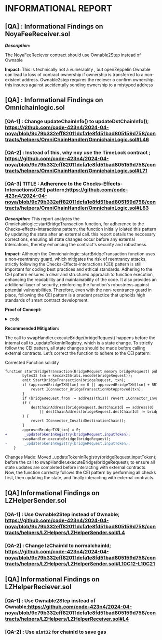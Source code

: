 
# INFORMATIONAL REPORT

## [QA] : Informational Findings on NoyaFeeReceiver.sol

***Description:***

The NoyaFeeReciever contract should use Ownable2Step instead of Ownable

**Impact:**
This is technically not a vulnerablity , but openZeppelin Ownable can lead to loss of contract ownership if ownership is transferred to a non-existent address. Ownable2step requires the reciever o confirm ownership. this insures against accidentally sending ownership to a mistyped address 

## [QA] : Informational Findings on Omnichainlogic.sol
### [QA-1] : Change updateChainInfo() to updateDstChainInfo(); https://github.com/code-423n4/2024-04-noya/blob/9c79b332eff82011dcfa1e8fd51bad805159d758/contracts/helpers/OmniChainHandler/OmnichainLogic.sol#L46
### [QA-2] : Instead of this, why noy use the TimeLock contract ; https://github.com/code-423n4/2024-04-noya/blob/9c79b332eff82011dcfa1e8fd51bad805159d758/contracts/helpers/OmniChainHandler/OmnichainLogic.sol#L71
### [QA-3] TITLE : Adherence to the Checks-Effects-Interactions(CEI) pattern;https://github.com/code-423n4/2024-04-noya/blob/9c79b332eff82011dcfa1e8fd51bad805159d758/contracts/helpers/OmniChainHandler/OmnichainLogic.sol#L83

***Description:***
This report analyzes the Omnichainlogic::startBridgeTransaction function, for adherence to the Checks-effects-Interactions pattern; the function initially iolated this pattern by updating the state after an external call. this report details the neccesary corrections, ensuring all state changes occur before any external Intercations, thereby enhancing the contract's security and robustness.

**Impact:**
Although the Omnichainlogic::startBridgeTransaction function uses a non-reentrancy guard, which mitigates the risk of reentrancy attacks, strictly following the Checks-Effects-Interactions (CEI) pattern is still important for coding best practices and ethical standards. Adhering to the CEI pattern ensures a clear and structured approach to function execution, enhancing the readability and maintainability of the code. It also provides an additional layer of security, reinforcing the function's robustness against potential vulnerabilities. Therefore, even with the non-reentrancy guard in place, following the CEI pattern is a prudent practice that upholds high standards of smart contract development.

**Proof of Concept:**

<details>
<summary>code</summary>

```javascript
function startBridgeTransaction(BridgeRequest memory bridgeRequest) public onlyManager nonReentrant {
        bytes32 txn = keccak256(abi.encode(bridgeRequest));
        emit StartBridgeTransaction(bridgeRequest, txn);
        if (approvedBridgeTXN[txn] == 0 || approvedBridgeTXN[txn] + BRIDGE_TXN_WAITING_TIME > block.timestamp) {
            revert IConnector_BridgeTransactionNotApproved(txn);
        }
        if (bridgeRequest.from != address(this)) revert IConnector_InvalidInput();
        if (
            destChainAddress[bridgeRequest.destChainId] == address(0)
                || destChainAddress[bridgeRequest.destChainId] != bridgeRequest.receiverAddress
        ) {
            revert IConnector_InvalidDestinationChain();
        }
        approvedBridgeTXN[txn] = 0;
        swapHandler.executeBridge(bridgeRequest);
      @>  _updateTokenInRegistry(bridgeRequest.inputToken);
    }
```
</details>

**Recommended Mitigation:**

The call to swapHandler.executeBridge(bridgeRequest) happens before the internal call to _updateTokenInRegistry, which is a state change.
To strictly follow the CEI pattern, all state changes should be made before calling external contracts. Let’s correct the function to adhere to the CEI pattern:

Corrected Function
solidity

```diff
function startBridgeTransaction(BridgeRequest memory bridgeRequest) public onlyManager nonReentrant {
        bytes32 txn = keccak256(abi.encode(bridgeRequest));
        emit StartBridgeTransaction(bridgeRequest, txn);
        if (approvedBridgeTXN[txn] == 0 || approvedBridgeTXN[txn] + BRIDGE_TXN_WAITING_TIME > block.timestamp) {
            revert IConnector_BridgeTransactionNotApproved(txn);
        }
        if (bridgeRequest.from != address(this)) revert IConnector_InvalidInput();
        if (
            destChainAddress[bridgeRequest.destChainId] == address(0)
                || destChainAddress[bridgeRequest.destChainId] != bridgeRequest.receiverAddress
        ) {
            revert IConnector_InvalidDestinationChain();
        }
        approvedBridgeTXN[txn] = 0;
+        _updateTokenInRegistry(bridgeRequest.inputToken);
        swapHandler.executeBridge(bridgeRequest);
-        _updateTokenInRegistry(bridgeRequest.inputToken);
    }
```
Changes Made:
Moved _updateTokenInRegistry(bridgeRequest.inputToken); before the call to swapHandler.executeBridge(bridgeRequest); to ensure all state updates are completed before interacting with external contracts.
Now, the function correctly follows the CEI pattern by performing all checks first, then updating the state, and finally interacting with external contracts.


## [QA] Informational Findings on LZHelperSender.sol

### [QA-1] : Use Ownable2Step instead of Ownable; https://github.com/code-423n4/2024-04-noya/blob/9c79b332eff82011dcfa1e8fd51bad805159d758/contracts/helpers/LZHelpers/LZHelperSender.sol#L4
### [QA-2] : Change lzChainId to normalchainId; https://github.com/code-423n4/2024-04-noya/blob/9c79b332eff82011dcfa1e8fd51bad805159d758/contracts/helpers/LZHelpers/LZHelperSender.sol#L10C12-L10C21


## [QA] Informational Findings on LZHelperReciever.sol

### [QA-1] : Use Ownable2Step instead of Ownable;https://github.com/code-423n4/2024-04-noya/blob/9c79b332eff82011dcfa1e8fd51bad805159d758/contracts/helpers/LZHelpers/LZHelperReceiver.sol#L4
### [QA-2] : Use `uint32` for chainId to save gas